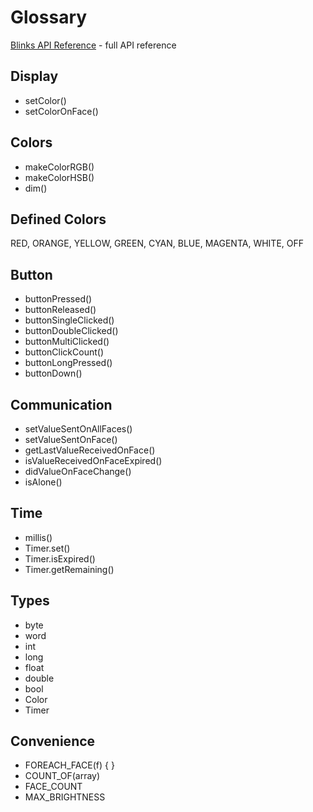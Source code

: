 # Glossary
[Blinks API Reference](api.md) - full API reference

## Display
- setColor()
- setColorOnFace()

## Colors
- makeColorRGB()
- makeColorHSB()
- dim()

## Defined Colors
RED, ORANGE, YELLOW, GREEN, CYAN, BLUE, MAGENTA, WHITE, OFF

## Button
- buttonPressed()
- buttonReleased()
- buttonSingleClicked()
- buttonDoubleClicked()
- buttonMultiClicked()
- buttonClickCount()
- buttonLongPressed()
- buttonDown()

## Communication
- setValueSentOnAllFaces()
- setValueSentOnFace()
- getLastValueReceivedOnFace()
- isValueReceivedOnFaceExpired()
- didValueOnFaceChange()
- isAlone()

## Time
- millis()
- Timer.set()
- Timer.isExpired()
- Timer.getRemaining()

## Types
- byte
- word
- int
- long
- float
- double
- bool
- Color
- Timer

## Convenience
- FOREACH_FACE(f) { }
- COUNT_OF(array)
- FACE_COUNT
- MAX_BRIGHTNESS